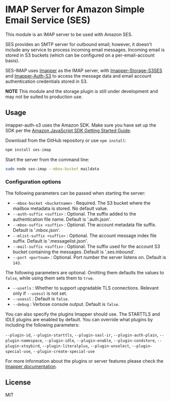 # IMAP Server for Amazon Simple Email Service (SES)
This module is an IMAP server to be used with Amazon SES.

SES provides an SMTP server for outbound email; however, it doesn't include any service to process incoming email messages. Incoming email is stored in S3 buckets (which can be configured on a per-email-account basis).

SES-IMAP uses [Imapper](https://www.npmjs.com/package/imapper) as the IMAP server, with [Imapper-Storage-S3SES](https://www.npmjs.com/package/imapper-storage-s3ses) and [Imapper-Auth-S3](https://www.npmjs.com/package/imapper-auth-s3) to access the message data and email account authentication credentials stored in S3.

**NOTE** This module and the storage plugin is still under development and may not be suited to production use.

## Usage

imapper-auth-s3 uses the Amazon SDK. Make sure you have set up the SDK per the [Amazon JavaScript SDK Getting Started Guide](http://docs.aws.amazon.com/AWSJavaScriptSDK/guide/node-configuring.html).

Download from the GitHub repository or use `npm install`:

```sh
npm install ses-imap
```

Start the server from the command line:

```sh
sudo node ses-imap --mbox-bucket maildata
```

### Configuration options
The following parameters can be passed when starting the server:

* `--mbox-bucket <bucketname>` : Required. The S3 bucket where the mailbox metadata is stored. No default value.
* `--auth-suffix <suffix>` : Optional. The suffix added to the authentication file name. Default is '.auth.json'.
* `--mbox-suffix <suffix>` : Optional. The account metadata file suffix. Default is '.mbox.json'.
* `--mlist-suffix <suffix>` : Optional. The account message index file suffix. Default is  '.messagelist.json'.
* `--mail-suffix <suffix>` : Optional. The suffix used for the account S3 bucket containing the messages. Default is '.ses.inbound'.
* `--port <portnum>` : Optional. Port number the server listens on. Default is `143`.

The following parameters are optional. Omitting them defaults the values to `false`, while using them sets them to `true`.

* `--usetls` : Whether to support upgradable TLS connections. Relevant only if `--usessl` is not set.
* `--usessl` : Default is `false`.
* `--debug` : Verbose console output. Default is `false`.

You can also specify the plugins Imapper should use. The STARTTLS and IDLE plugins are enabled by default. You can override what plugins by including the following parameters:

`--plugin-id`, `--plugin-starttls`, `--plugin-sasl-ir`, `--plugin-auth-plain`, `--plugin-namespace`, `--plugin-idle`, `--plugin-enable`, `--plugin-condstore`, `--plugin-xtoybird`, `--plugin-literalplus`, `--plugin-unselect`, `--plugin-special-use`, `--plugin-create-special-use`

For more information about the plugins or server features please check the [Imapper documentation](https://www.npmjs.com/package/imapper).


## License 
MIT
